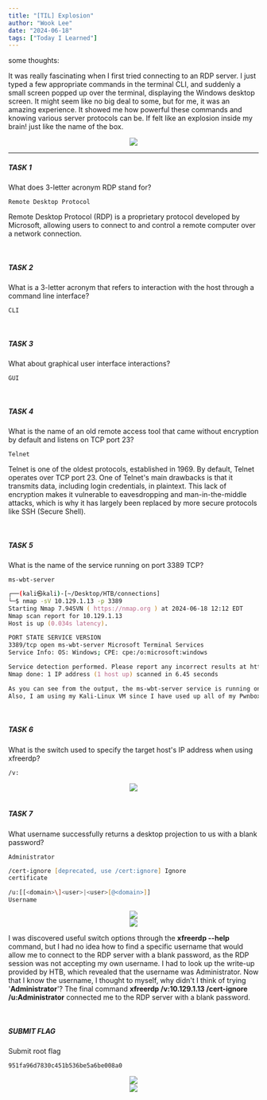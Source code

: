 ```yaml
---
title: "[TIL] Explosion"
author: "Wook Lee"
date: "2024-06-18"
tags: ["Today I Learned"]
---
```


some thoughts:

It was really fascinating when I first tried connecting to an RDP server. I just typed a few appropriate commands in the terminal CLI, and suddenly a small screen popped up over the terminal, displaying the Windows desktop screen. It might seem like no big deal to some, but for me, it was an amazing experience. It showed me how powerful these commands and knowing various server protocols can be.
If felt like an explosion inside my brain! just like the name of the box.

<div style="text-align: center"><img src="./explode-explosion.gif"></div>

---

##### TASK 1

What does 3-letter acronym RDP stand for?

```
Remote Desktop Protocol
```

Remote Desktop Protocol (RDP) is a proprietary protocol developed by Microsoft, allowing users to connect to and control a remote computer over a network connection.

</br>

##### TASK 2

What is a 3-letter acronym that refers to interaction with the host through a command line interface?

```
CLI
```

</br>

##### TASK 3

What about graphical user interface interactions?

```
GUI
```

<br/>

##### TASK 4

What is the name of an old remote access tool that came without encryption by default and listens on TCP port 23?

```
Telnet
```

Telnet is one of the oldest protocols, established in 1969. By default, Telnet operates over TCP port 23. One of Telnet's main drawbacks is that it transmits data, including login credentials, in plaintext. This lack of encryption makes it vulnerable to eavesdropping and man-in-the-middle attacks, which is why it has largely been replaced by more secure protocols like SSH (Secure Shell).

<br/>

##### TASK 5

What is the name of the service running on port 3389 TCP?

```
ms-wbt-server
```

```zsh
┌──(kali㉿kali)-[~/Desktop/HTB/connections]
└─$ nmap -sV 10.129.1.13 -p 3389
Starting Nmap 7.94SVN ( https://nmap.org ) at 2024-06-18 12:12 EDT
Nmap scan report for 10.129.1.13
Host is up (0.034s latency).

PORT STATE SERVICE VERSION
3389/tcp open ms-wbt-server Microsoft Terminal Services
Service Info: OS: Windows; CPE: cpe:/o:microsoft:windows

Service detection performed. Please report any incorrect results at https://nmap.org/submit/ .
Nmap done: 1 IP address (1 host up) scanned in 6.45 seconds

As you can see from the output, the ms-wbt-server service is running on port 3389/TCP.
Also, I am using my Kali-Linux VM since I have used up all of my Pwnbox time on Hack The Box.
```

</br>

##### TASK 6

What is the switch used to specify the target host's IP address when using xfreerdp?

```
/v:
```

<div style="text-align: center"><img src="./image7.png"></div>

<br/>

##### TASK 7

What username successfully returns a desktop projection to us with a blank password?

```
Administrator
```

```zsh
/cert-ignore [deprecated, use /cert:ignore] Ignore
certificate
```

```zsh
/u:[[<domain>\]<user>|<user>[@<domain>]]
Username
```

<div style="text-align: center"><img src="./image8.png"></div>
<div style="text-align: center"><img src="./image9.png"></div>

I was discovered useful switch options through the **xfreerdp --help** command, but I had no idea how to find a specific username that would allow me to connect to the RDP server with a blank password, as the RDP session was not accepting my own username. I had to look up the write-up provided by HTB, which revealed that the username was Administrator. Now that I know the username, I thought to myself, why didn't I think of trying '**Administrator**'?
The final command **xfreerdp /v:10.129.1.13 /cert-ignore /u:Administrator** connected me to the RDP server with a blank password.

</br>

##### SUBMIT FLAG

Submit root flag

```
951fa96d7830c451b536be5a6be008a0
```

<div style="text-align: center"><img src="./image10.png"></div>
<div style="text-align: center"><img src="./image11.png"></div>
